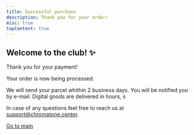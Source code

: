```yaml
---
title: Successful purchase
description: Thank you for your order!
misc: true
topContent: true
---
```


## Welcome to the club! ✨

Thank you for your payment!

Your order is now being processed.

We will send your parcel whithin 2 business days. You will be notified you by e-mail. Digital goods are delivered in hours, s

In case of any questions feel free to reach us at [support@chromatone.center](mailto:support@chromatone.center).

[Go to main](/)
